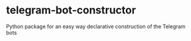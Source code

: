 # telegram-bot-constructor
Python package for an easy way declarative construction of the Telegram bots
